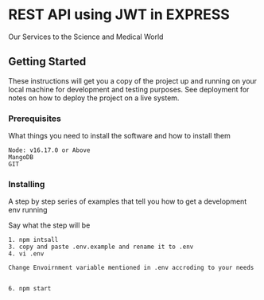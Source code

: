 # REST API using JWT in EXPRESS #

Our Services to the Science and Medical World

## Getting Started

These instructions will get you a copy of the project up and running on your local machine for development and testing purposes. See deployment for notes on how to deploy the project on a live system.

### Prerequisites


What things you need to install the software and how to install them

```
Node: v16.17.0 or Above
MangoDB
GIT
```

### Installing ###

A step by step series of examples that tell you how to get a development env running

Say what the step will be

```
1. npm intsall
3. copy and paste .env.example and rename it to .env
4. vi .env

Change Envoirnment variable mentioned in .env accroding to your needs


6. npm start
```
